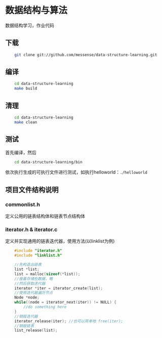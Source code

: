 # 数据结构与算法

数据结构学习，作业代码

## 下载

```bash
    git clone git://github.com/messense/data-structure-learning.git
```
## 编译

```bash
    cd data-structure-learning
    make build
```

## 清理

```bash
    cd data-structure-learning
    make clean
```

## 测试

首先编译，然后
```bash
    cd data-structure-learning/bin
```
依次执行生成的可执行文件进行测试，如执行helloworld：`./helloworld`

## 项目文件结构说明

### commonlist.h

定义公用的链表结构体和链表节点结构体

### iterator.h & iterator.c

定义并实现通用的链表迭代器，使用方法(以linklist为例)
```c
    #include "iterator.h"
    #include "linklist.h"

    //先构造出链表
    list *list;
    list = malloc(sizeof(*list));
    //接着存储些数据，略
    //然后获取迭代器
    iterator *iter = iterator_create(list);
    //使用迭代器遍历节点
    Node *node;
    while((node = iterator_next(iter)) != NULL) {
    	//do something here
    }
    //销毁迭代器
    iterator_release(iter); //也可以简单地 free(iter);
    //销毁链表
    list_release(list);
```